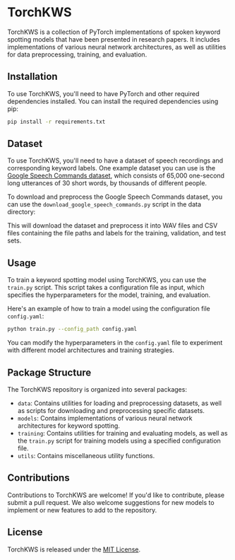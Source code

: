 # TorchKWS
TorchKWS is a collection of PyTorch implementations of spoken keyword spotting models that have been presented in research papers. It includes implementations of various neural network architectures, as well as utilities for data preprocessing, training, and evaluation.
## Installation
To use TorchKWS, you'll need to have PyTorch and other required dependencies installed. You can install the required dependencies using pip:
```bash
pip install -r requirements.txt
```
## Dataset
To use TorchKWS, you'll need to have a dataset of speech recordings and corresponding keyword labels. One example dataset you can use is the [Google Speech Commands dataset](https://ai.googleblog.com/2017/08/launching-speech-commands-dataset.html), which consists of 65,000 one-second long utterances of 30 short words, by thousands of different people.

To download and preprocess the Google Speech Commands dataset, you can use the `download_google_speech_commands.py` script in the data directory:

This will download the dataset and preprocess it into WAV files and CSV files containing the file paths and labels for the training, validation, and test sets.

## Usage
To train a keyword spotting model using TorchKWS, you can use the `train.py` script. This script takes a configuration file as input, which specifies the hyperparameters for the model, training, and evaluation.

Here's an example of how to train a model using the configuration file `config.yaml`:

```bash
python train.py --config_path config.yaml
```

You can modify the hyperparameters in the `config.yaml` file to experiment with different model architectures and training strategies.

## Package Structure
The TorchKWS repository is organized into several packages:

- `data`: Contains utilities for loading and preprocessing datasets, as well as scripts for downloading and preprocessing specific datasets.
- `models`: Contains implementations of various neural network architectures for keyword spotting.
- `training`: Contains utilities for training and evaluating models, as well as the `train.py` script for training models using a specified configuration file.
- `utils`: Contains miscellaneous utility functions.

## Contributions
Contributions to TorchKWS are welcome! If you'd like to contribute, please submit a pull request. We also welcome suggestions for new models to implement or new features to add to the repository.

## License
TorchKWS is released under the [MIT License](https://github.com/example/torchkws/blob/main/LICENSE).
